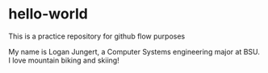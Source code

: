 # hello-world
This is a practice repository for github flow purposes

My name is Logan Jungert, a Computer Systems engineering major at BSU. I love mountain biking and skiing!
